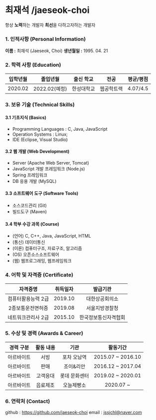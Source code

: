 
# 최재석 /jaeseok-choi

항상 **노력**하는  개발자
**최선**을 다하고자하는 개발자


### 1. 인적사항 (Personal Information)

**이름 :** 최재석 (Jaeseok, Choi)
**생년월일 :** 1995. 04. 21

### 2. 학력 사항 (Education)

| 입학년월 | 졸업년월 | 출신 학교 | 전공 | 평균/평점 |
| :-----: | :-------: | :------: | :---: | :-------: |
| 2020.02 | 2022.02(예정) | 한성대학교 | 웹공학트랙 | 4.07/4.5 |

### 3. 보유 기술 (Technical Skills)

#### 3.1 기초지식 (Basics)

- Programming Languages : C, Java, JavaScript
- Operation Systems : Linux;
- IDE (Eclipse, Visual Studio)

#### 3.2 웹 개발 (Web Development)

- Server (Apache Web Server, Tomcat)
- JavaScript 개발 프레임워크 (Node.js)
- Spring 프레임워크
- DB 응용 개발 (MySQL)

#### 3.3 소프트웨어 도구 (Software Tools)

- 소스코드관리 (Git)
- 빌드도구 (Maven)

#### 3.4 학부 수강 과목 (Course)

* (언어) C, C++, Java, JavaScript, HTML 
* (통신) 데이터통신
* (이론) 컴퓨터구조, 자료구조, 알고리즘
* (OS)  오픈소스소프트웨어
* (웹) 웹프로그래밍, 웹프레임워크


### 4. 어학 및 자격증 (Certificate)

| 자격증명 | 취득일자 | 발급기관 |
| :-----: | :------: | :-------: |
| 컴퓨터활용능력 2급 | 2019.10 |     대한상공회의소  |
| 2종보통운전면허증  | 2019.08 |    서울지방경찰청   |
| 네트워크관리사 2급 | 2015.10 | 한국정보통신자격협회|
### 5. 수상 및 경력 (Awards & Career)

| 경력 구분 | 활동 내용 | 기관 | 활동기간 |
| :-------: | :------: | :----: | :------: |
| 아르바이트 |   서빙  | 포차 오남역  | 2015.07 ~ 2016.10 |
| 아르바이트 |   판매  | 조이&리안    | 2016.12 ~ 2017.04 |
| 아르바이트 | 고객응대| 롯데 문화센터| 2019.02 ~ 2020.01 |
| 아르바이트 | 음료제조| 오늘제빵소   | 2020.07 ~         |

### 6. 연락처 (Contact)

github : https://github.com/jaeseok-choi
email : jssjchl@naver.com

